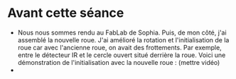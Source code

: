 # Avant cette séance
* Nous nous sommes rendu au FabLab de Sophia. Puis, de mon côté, j'ai assemblé la nouvelle roue.
J'ai amélioré la rotation et l'initialisation de la roue car avec l'ancienne roue, on avait des frottements. Par exemple, entre le détecteur IR et le cercle ouvert situé derrière la roue. Voici une démonstration de l'initialisation avec la nouvelle roue : (mettre vidéo)
* 
